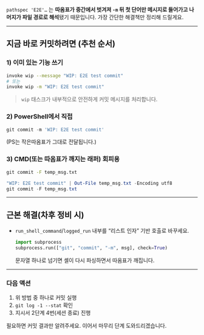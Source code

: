 `pathspec 'E2E'…` 는 **따옴표가 중간에서 벗겨져 `-m` 뒤 첫 단어만 메시지로 들어가고 나머지가 파일 경로로 해석**됐기 때문입니다.
가장 간단한 해결책만 정리해 드릴게요.

---

## 지금 바로 커밋하려면 (추천 순서)

### 1) 이미 있는 기능 쓰기

```bash
invoke wip --message "WIP: E2E test commit"
# 또는
invoke wip -m "WIP: E2E test commit"
```

> `wip` 태스크가 내부적으로 안전하게 커밋 메시지를 처리합니다.

### 2) PowerShell에서 직접

```powershell
git commit -m 'WIP: E2E test commit'
```

(PS는 작은따옴표가 그대로 전달됩니다.)

### 3) CMD(또는 따옴표가 깨지는 래퍼) 회피용

```cmd
git commit -F temp_msg.txt
```

```powershell
"WIP: E2E test commit" | Out-File temp_msg.txt -Encoding utf8
git commit -F temp_msg.txt
```

---

## 근본 해결(차후 정비 시)

* `run_shell_command`/`logged_run` 내부를 “리스트 인자” 기반 호출로 바꾸세요.

  ```python
  import subprocess
  subprocess.run(["git", "commit", "-m", msg], check=True)
  ```

  문자열 하나로 넘기면 셸이 다시 파싱하면서 따옴표가 깨집니다.

---

### 다음 액션

1. 위 방법 중 하나로 커밋 실행
2. `git log -1 --stat` 확인
3. 지시서 2단계 4번(세션 종료) 진행

필요하면 커밋 결과만 알려주세요. 이어서 마무리 단계 도와드리겠습니다.
